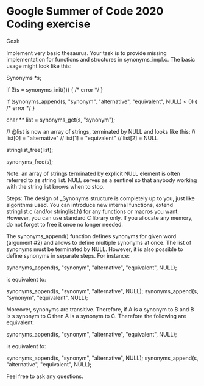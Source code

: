 Google Summer of Code 2020 Coding exercise
==========================================


Goal:

Implement very basic thesaurus. Your task is to provide missing implementation
for functions and structures in synonyms_impl.c. The basic usage might look
like this:

  Synonyms *s;

  if (!(s = synonyms_init())) {
      /* error */
  }

  if (synonyms_append(s, "synonym", "alternative", "equivalent", NULL) < 0) {
      /* error */
  }

  char ** list = synonyms_get(s, "synonym");

  // @list is now an array of strings, terminated by NULL and looks like this:
  // list[0] = "alternative"
  // list[1] = "equivalent"
  // list[2] = NULL

  stringlist_free(list);

  synonyms_free(s);

Note: an array of strings terminated by explicit NULL element is often referred
to as string list. NULL serves as a sentinel so that anybody working with the
string list knows when to stop.

Steps:
The design of _Synonyms structure is completely up to you, just like algorithms
used. You can introduce new internal functions, extend stringlist.c (and/or
stringlist.h) for any functions or macros you want. However, you can use
standard C library only. If you allocate any memory, do not forget to free it
once no longer needed.

The synonyms_append() function defines synonyms for given word (argument #2)
and allows to define multiple synonyms at once. The list of synonyms must be
terminated by NULL. However, it is also possible to define synonyms in separate
steps. For instance:

  synonyms_append(s, "synonym", "alternative", "equivalent", NULL);

is equivalent to:

  synonyms_append(s, "synonym", "alternative", NULL);
  synonyms_append(s, "synonym", "equivalent", NULL);

Moreover, synonyms are transitive. Therefore, if A is a synonym to B and B is s
synonym to C then A is a synonym to C. Therefore the following are equivalent:

  synonyms_append(s, "synonym", "alternative", "equivalent", NULL);

is equivalent to:

  synonyms_append(s, "synonym", "alternative", NULL);
  synonyms_append(s, "alternative", "equivalent", NULL);



Feel free to ask any questions.
